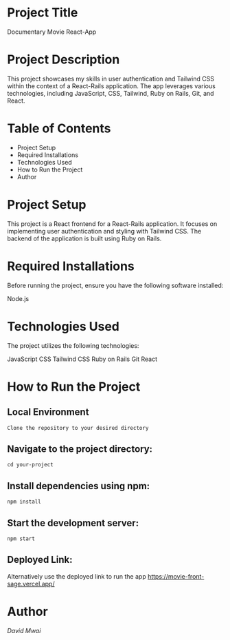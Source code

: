 
# Project Title
Documentary Movie React-App

# Project Description
This project showcases my skills in user authentication and Tailwind CSS within the context of a React-Rails application. The app leverages various technologies, including JavaScript, CSS, Tailwind, Ruby on Rails, Git, and React.

# Table of Contents
- Project Setup
- Required Installations
- Technologies Used
- How to Run the Project
- Author

# Project Setup
This project is a React frontend for a React-Rails application. It focuses on implementing user authentication and styling with Tailwind CSS. The backend of the application is built using Ruby on Rails.

# Required Installations
Before running the project, ensure you have the following software installed:

Node.js

# Technologies Used
The project utilizes the following technologies:

JavaScript
CSS
Tailwind CSS
Ruby on Rails
Git
React

# How to Run the Project
## Local Environment
`Clone the repository to your desired directory`

## Navigate to the project directory:
`cd your-project`

## Install dependencies using npm:
`npm install`

## Start the development server:
`npm start`

## Deployed Link: 
Alternatively use the deployed link to run the app 
https://movie-front-sage.vercel.app/

# Author 
*David Mwai*


